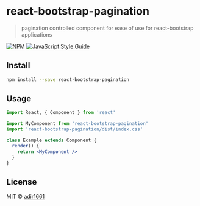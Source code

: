 # react-bootstrap-pagination

> pagination controlled component for ease of use for react-bootstrap applications

[![NPM](https://img.shields.io/npm/v/react-bootstrap-pagination.svg)](https://www.npmjs.com/package/react-bootstrap-pagination) [![JavaScript Style Guide](https://img.shields.io/badge/code_style-standard-brightgreen.svg)](https://standardjs.com)

## Install

```bash
npm install --save react-bootstrap-pagination
```

## Usage

```jsx
import React, { Component } from 'react'

import MyComponent from 'react-bootstrap-pagination'
import 'react-bootstrap-pagination/dist/index.css'

class Example extends Component {
  render() {
    return <MyComponent />
  }
}
```

## License

MIT © [adir1661](https://github.com/adir1661)
